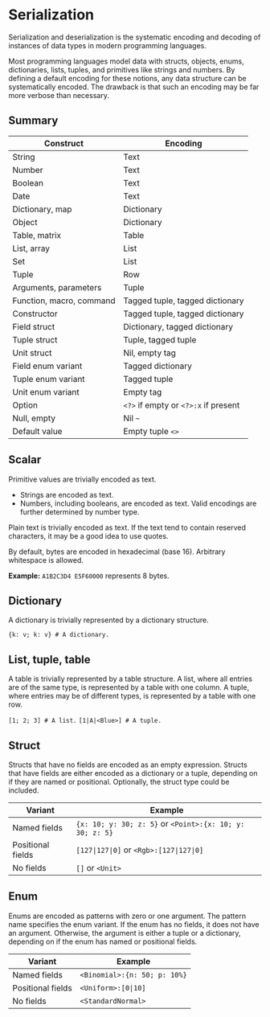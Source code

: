 # Serialization

Serialization and deserialization is the systematic encoding and decoding of instances
of data types in modern programming languages.

Most programming languages model data with structs, objects, enums, dictionaries,
lists, tuples, and primitives like strings and numbers. By defining a default encoding
for these notions, any data structure can be systematically encoded. The drawback
is that such an encoding may be far more verbose than necessary.

## Summary

| Construct                | Encoding                               |
|--------------------------|----------------------------------------|
| String                   | Text                                   |
| Number                   | Text                                   |
| Boolean                  | Text                                   |
| Date                     | Text                                   |
| Dictionary, map          | Dictionary                             |
| Object                   | Dictionary                             |
| Table, matrix            | Table                                  |
| List, array              | List                                   |
| Set                      | List                                   |
| Tuple                    | Row                                    |
| Arguments, parameters    | Tuple                                  |
| Function, macro, command | Tagged tuple, tagged dictionary        |
| Constructor              | Tagged tuple, tagged dictionary        |
| Field struct             | Dictionary, tagged dictionary          |
| Tuple struct             | Tuple, tagged tuple                    |
| Unit struct              | Nil, empty tag                         |
| Field enum variant       | Tagged dictionary                      |
| Tuple enum variant       | Tagged tuple                           |
| Unit enum variant        | Empty tag                              |
| Option                   | ``<?>`` if empty or `<?>:x` if present |
| Null, empty              | Nil `~`                                |
| Default value            | Empty tuple `<>`                       |

## Scalar

Primitive values are trivially encoded as text.

- Strings are encoded as text.
- Numbers, including booleans, are encoded as text. Valid encodings are further determined
  by number type.

Plain text is trivially encoded as text. If the text tend to contain reserved characters,
it may be a good idea to use quotes.

By default, bytes are encoded in hexadecimal (base 16). Arbitrary whitespace is allowed.

**Example:** `A1B2C3D4 E5F60000` represents 8 bytes.

## Dictionary

A dictionary is trivially represented by a dictionary structure.

`{k: v; k: v} # A dictionary.`

## List, tuple, table

A table is trivially represented by a table structure. A list, where all entries
are of the same type, is represented by a table with one column. A tuple, where entries
may be of different types, is represented by a table with one row.

`[1; 2; 3] # A list.` `[1|A|<Blue>] # A tuple.`

## Struct

Structs that have no fields are encoded as an empty expression. Structs that have
fields are either encoded as a dictionary or a tuple, depending on if they are named
or positional. Optionally, the struct type could be included.

| Variant           | Example                                                  |
|-------------------|----------------------------------------------------------|
| Named fields      | `{x: 10; y: 30; z: 5}` or `<Point>:{x: 10; y: 30; z: 5}` |
| Positional fields | `[127\|127\|0]` or `<Rgb>:[127\|127\|0]`                 |
| No fields         | `[]` or `<Unit>`                                         |

## Enum

Enums are encoded as patterns with zero or one argument. The pattern name
specifies the enum variant. If the enum has no fields, it does not have an argument.
Otherwise, the argument is either a tuple or a dictionary, depending on if
the enum has named or positional fields.

| Variant           | Example                      |
|-------------------|------------------------------|
| Named fields      | `<Binomial>:{n: 50; p: 10%}` |
| Positional fields | `<Uniform>:[0\|10]`          |
| No fields         | `<StandardNormal>`           |
